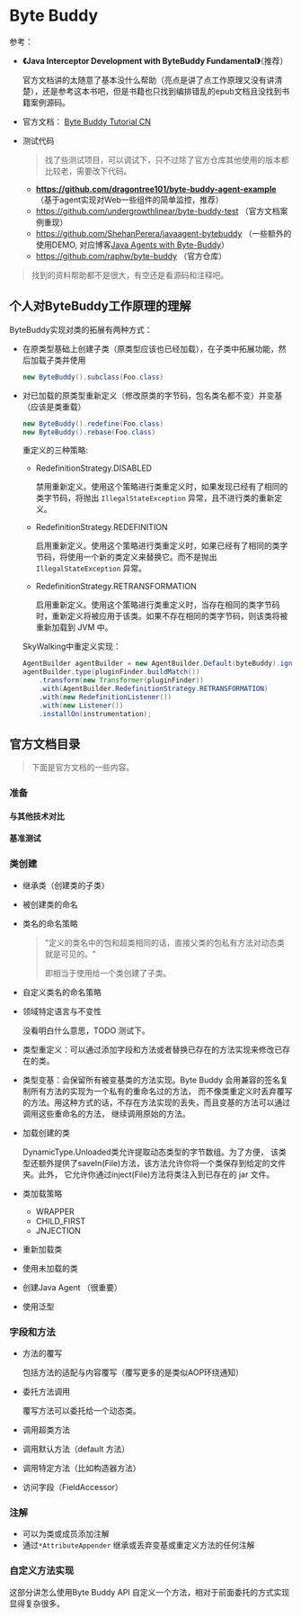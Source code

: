 # Byte Buddy

参考：

+ **《Java Interceptor Development with ByteBuddy Fundamental》**（推荐）

  官方文档讲的太随意了基本没什么帮助（亮点是讲了点工作原理又没有讲清楚），还是参考这本书吧，但是书籍也只找到编排错乱的epub文档且没找到书籍案例源码。

+ 官方文档： [Byte Buddy Tutorial CN](https://bytebuddy.net/#/tutorial-cn)

+ 测试代码

  > 找了些测试项目，可以调试下，只不过除了官方仓库其他使用的版本都比较老，需要改下代码。

    + **https://github.com/dragontree101/byte-buddy-agent-example** （基于agent实现对Web一些组件的简单监控，推荐）
    + https://github.com/undergrowthlinear/byte-buddy-test （官方文档案例重现）
    + https://github.com/ShehanPerera/javaagent-bytebuddy （一些额外的使用DEMO, 对应博客[Java Agents with Byte-Buddy](https://medium.com/@shehan.a.perera/java-agents-with-byte-buddy-93185305c9e9)）
    + https://github.com/raphw/byte-buddy （官方仓库）

> 找到的资料帮助都不是很大，有空还是看源码和注释吧。



## 个人对ByteBuddy工作原理的理解

ByteBuddy实现对类的拓展有两种方式：

+ 在原类型基础上创建子类（原类型应该也已经加载），在子类中拓展功能，然后加载子类并使用

  ```java
  new ByteBuddy().subclass(Foo.class)
  ```

+ 对已加载的原类型重新定义（修改原类的字节码，包名类名都不变）并变基（应该是类重载）

  ```java
  new ByteBuddy().redefine(Foo.class)
  new ByteBuddy().rebase(Foo.class)
  ```

  重定义的三种策略:

  + RedefinitionStrategy.DISABLED

    禁用重新定义。使用这个策略进行类重定义时，如果发现已经有了相同的类字节码，将抛出 `IllegalStateException` 异常，且不进行类的重新定义。

  + RedefinitionStrategy.REDEFINITION

    启用重新定义。使用这个策略进行类重定义时，如果已经有了相同的类字节码，将使用一个新的类定义来替换它。而不是抛出 `IllegalStateException` 异常。

  + RedefinitionStrategy.RETRANSFORMATION

    启用重新定义。使用这个策略进行类重定义时，当存在相同的类字节码时，重新定义将被应用于该类。如果不存在相同的类字节码，则该类将被重新加载到 JVM 中。

  SkyWalking中重定义实现：

  ```java
  AgentBuilder agentBuilder = new AgentBuilder.Default(byteBuddy).ignore(...);
  agentBuilder.type(pluginFinder.buildMatch())        
      .transform(new Transformer(pluginFinder))        
      .with(AgentBuilder.RedefinitionStrategy.RETRANSFORMATION) 
      .with(new RedefinitionListener())
      .with(new Listener())
      .installOn(instrumentation);
  ```

  

## 官方文档目录

> 下面是官方文档的一些内容。

### 准备

#### 与其他技术对比

#### 基准测试

### 类创建

+ 继承类（创建类的子类）

+ 被创建类的命名

+ 类名的命名策略

  > "定义的类名中的包和超类相同的话，直接父类的包私有方法对动态类就是可见的。"
  >
  > 即相当于使用给一个类创建了子类。

+ 自定义类名的命名策略

+ 领域特定语言与不变性

  没看明白什么意思，TODO 测试下。

+ 类型重定义：可以通过添加字段和方法或者替换已存在的方法实现来修改已存在的类。 

+ 类型变基：会保留所有被变基类的方法实现。Byte Buddy 会用兼容的签名复制所有方法的实现为一个私有的重命名过的方法， 而不像类重定义时丢弃覆写的方法。用这种方式的话，不存在方法实现的丢失，而且变基的方法可以通过调用这些重命名的方法， 继续调用原始的方法。

+ 加载创建的类

  DynamicType.Unloaded类允许提取动态类型的字节数组。为了方便， 该类型还额外提供了saveIn(File)方法，该方法允许你将一个类保存到给定的文件夹。此外， 它允许你通过inject(File)方法将类注入到已存在的 jar 文件。

+ 类加载策略

  + WRAPPER
  + CHILD_FIRST
  + JNJECTION

+ 重新加载类

+ 使用未加载的类

+ 创建Java Agent （很重要）

+ 使用泛型

### 字段和方法

+ 方法的覆写

  包括方法的适配与内容覆写（覆写更多的是类似AOP环绕通知）

+ 委托方法调用

  覆写方法可以委托给一个动态类。

+ 调用超类方法

+ 调用默认方法（default 方法）

+ 调用特定方法（比如构造器方法）

+ 访问字段（FieldAccessor）


### 注解

+ 可以为类或成员添加注解
+ 通过`*AttributeAppender` 继承或丢弃变基或重定义方法的任何注解

### 自定义方法实现

这部分讲怎么使用Byte Buddy API 自定义一个方法，相对于前面委托的方式实现显得复杂很多。






